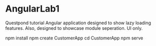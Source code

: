 # AngularLab1


Questpond tutorial Angular application designed to show lazy loading features.
Also, designed to showcase module seperation. UI only.

npm install
npm create CustomerApp
cd CustomerApp
npm serve
